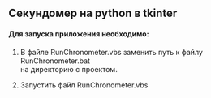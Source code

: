## Секундомер на python в tkinter


#### Для запуска приложения необходимо:


1. В файле RunChronometer.vbs заменить путь к файлу RunChronometer.bat \
на директорию с проектом.


2. Запустить файл RunChronometer.vbs